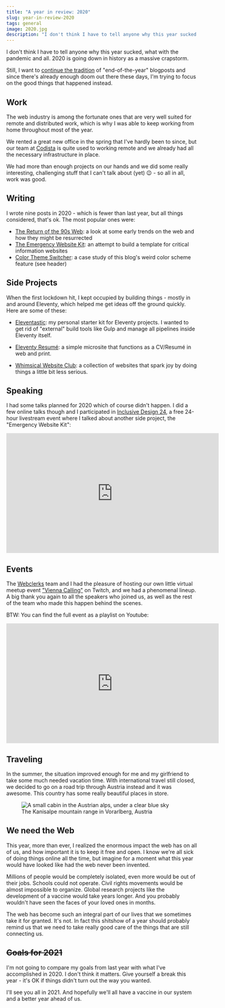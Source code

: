 ```yaml
---
title: "A year in review: 2020"
slug: year-in-review-2020
tags: general
image: 2020.jpg
description: "I don't think I have to tell anyone why this year sucked. I still want to continue the end-of-the-year blogpost tradition, but focus on the good things that happened instead."
---
```


<p class="lead">I don't think I have to tell anyone why this year sucked, what with the pandemic and all. 2020 is going down in history as a massive crapstorm.</p>

Still, I want to [continue the tradition](/blog/year-in-review-2019) of "end-of-the-year" blogposts and since there's already enough doom out there these days, I'm trying to focus on the good things that happened instead.

## Work

The web industry is among the fortunate ones that are very well suited for remote and distributed work, which is why I was able to keep working from home throughout most of the year. 

We rented a great new office in the spring that I've hardly been to since, but our team at [Codista](https://www.codista.com/) is quite used to working remote and we already had all the necessary infrastructure in place.

We had more than enough projects on our hands and we did some really interesting, challenging stuff that I can't talk about (yet) 😉 - so all in all, work was good.

## Writing

I wrote nine posts in 2020 - which is fewer than last year, but all things considered, that's ok. The most popular ones were: 

* [The Return of the 90s Web](/blog/the-return-of-the-90s-web/): a look at some early trends on the web and how they might be resurrected
* [The Emergency Website Kit](/blog/emergency-website-kit/): an attempt to build a template for critical information websites
* [Color Theme Switcher](/blog/color-theme-switcher/): a case study of this blog's weird color scheme feature (see header)

## Side Projects

When the first lockdown hit, I kept occupied by building things - mostly in and around Eleventy, which helped me get ideas off the ground quickly. Here are some of these:

* [Eleventastic](https://github.com/maxboeck/eleventastic): my personal starter kit for Eleventy projects. I wanted to get rid of "external" build tools like Gulp and manage all pipelines inside Eleventy itself.

* [Eleventy Resumé](https://github.com/maxboeck/resume): a simple microsite that functions as a CV/Resumé in web and print.

* [Whimsical Website Club](https://whimsical.club/): a collection of websites that spark joy by doing things a little bit less serious.

## Speaking

I had some talks planned for 2020 which of course didn't happen. I did a few online talks though and I participated in [Inclusive Design 24](https://inclusivedesign24.org/2020/), a free 24-hour livestream event where I talked about another side project, the "Emergency Website Kit":

<div class="embed embed--16-9">
    <iframe width="560" height="315" src="https://www.youtube-nocookie.com/embed/8RdrRCq8VzU?start=53" frameborder="0" allow="accelerometer; autoplay; clipboard-write; encrypted-media; gyroscope; picture-in-picture" allowfullscreen></iframe>
</div>

## Events

The [Webclerks](http://webclerks.at/) team and I had the pleasure of hosting our own little virtual meetup event ["Vienna Calling"](https://webclerks.at/vienna-calling/) on Twitch, and we had a phenomenal lineup. A big thank you again to all the speakers who joined us, as well as the rest of the team who made this happen behind the scenes. 

BTW: You can find the full event as a playlist on Youtube:

<div class="embed embed--16-9">
    <iframe width="560" height="315" src="https://www.youtube.com/embed/videoseries?list=PLSJe-hizqRL0qMDlLzBp1WZZXJFdmP6lz" frameborder="0" allow="accelerometer; autoplay; encrypted-media; gyroscope; picture-in-picture" allowfullscreen></iframe>
</div>

## Traveling

In the summer, the situation improved enough for me and my girlfriend to take some much needed vacation time. With international travel still closed, we decided to go on a road trip through Austria instead and it was awesome. This country has some really beautiful places in store.

<!-- <blockquote class="twitter-tweet"><p lang="en" dir="ltr">I&#39;m staying in this cabin in the mountains for a few days without internet. So if there&#39;s any dev twitter drama kindly do it without me 😉 <a href="https://t.co/O62x9NoxG0">pic.twitter.com/O62x9NoxG0</a></p>&mdash; Max Böck (@mxbck) <a href="https://twitter.com/mxbck/status/1289958987647995904?ref_src=twsrc%5Etfw">August 2, 2020</a></blockquote> -->

<figure class="extend">
    <img src="{{ 'mountains.jpg' | media(page) }}" alt="A small cabin in the Austrian alps, under a clear blue sky" loading="lazy" />
    <figcaption>The Kanisalpe mountain range in Vorarlberg, Austria</figcaption>
</figure>

## We need the Web

This year, more than ever, I realized the enormous impact the web has on all of us, and how important it is to keep it free and open. I know we're all sick of doing things online all the time, but imagine for a moment what this year would have looked like had the web never been invented.

Millions of people would be completely isolated, even more would be out of their jobs. Schools could not operate. Civil rights movements would be almost impossible to organize. Global research projects like the development of a vaccine would take years longer. And you probably wouldn't have seen the faces of your loved ones in months. 

The web has become such an integral part of our lives that we sometimes take it for granted. It's not. In fact this shitshow of a year should probably remind us that we need to take really good care of the things that are still connecting us.

## ~~Goals for 2021~~

I'm not going to compare my goals from last year with what I've accomplished in 2020. I don't think it matters. Give yourself a break this year - it's OK if things didn't turn out the way you wanted.

I'll see you all in 2021. And hopefully we'll all have a vaccine in our system and a better year ahead of us.